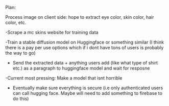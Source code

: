 Plan:

Process image on client side:
hope to extract eye color, skin color, hair color, etc.

-Scrape a mc skins website for training data

-Train a stable diffusion model on Huggingface or something similar (I think there is a pay per use options which if i dont have tons of users is probably the way to go)

- Send the extracted data + anything users add (like what type of shirt etc.) as a paragraph to huggingface model and wait for resposne

-Current most pressing:
Make a model that isnt horrible

- Eventually make sure everything is secure (i.e only authenticated users can call hugging face. Maybe will need to add something to firebase to do this)
